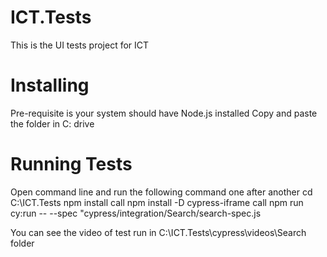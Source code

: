 # ICT.Tests
This is the UI tests project for ICT

# Installing
Pre-requisite is your system should have Node.js installed 
Copy and paste the folder in C: drive 

# Running Tests
Open command line and run the following command one after another 
cd C:\ICT.Tests
npm install
call npm install -D cypress-iframe
call npm run cy:run -- --spec "cypress/integration/Search/search-spec.js

You can see the video of test run in C:\ICT.Tests\cypress\videos\Search folder 

